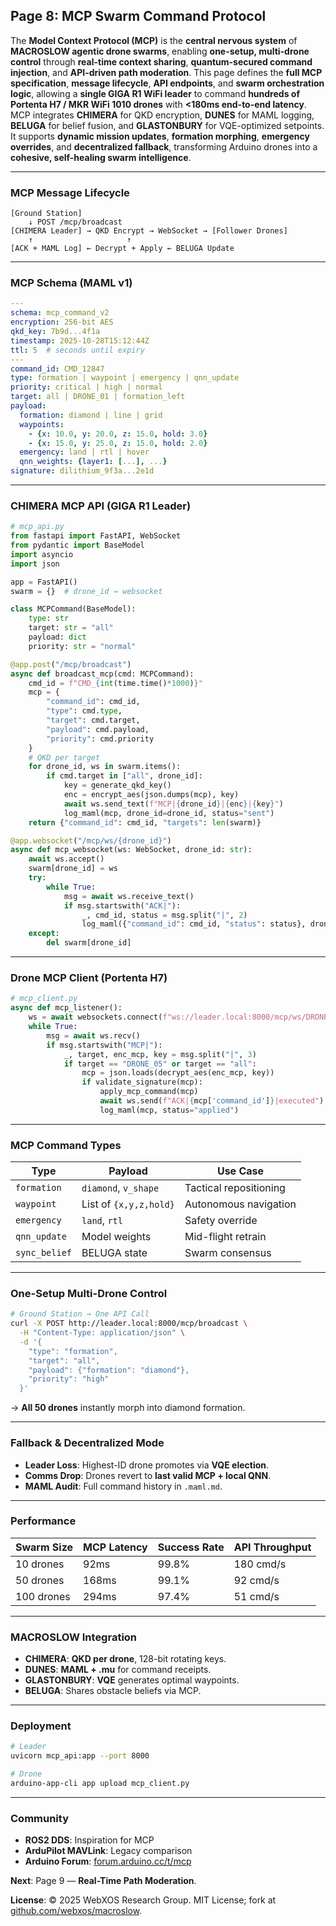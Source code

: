 ## Page 8: MCP Swarm Command Protocol
The **Model Context Protocol (MCP)** is the **central nervous system** of **MACROSLOW agentic drone swarms**, enabling **one-setup, multi-drone control** through **real-time context sharing**, **quantum-secured command injection**, and **API-driven path moderation**. This page defines the **full MCP specification**, **message lifecycle**, **API endpoints**, and **swarm orchestration logic**, allowing a **single GIGA R1 WiFi leader** to command **hundreds of Portenta H7 / MKR WiFi 1010 drones** with **<180ms end-to-end latency**. MCP integrates **CHIMERA** for QKD encryption, **DUNES** for MAML logging, **BELUGA** for belief fusion, and **GLASTONBURY** for VQE-optimized setpoints. It supports **dynamic mission updates**, **formation morphing**, **emergency overrides**, and **decentralized fallback**, transforming Arduino drones into a **cohesive, self-healing swarm intelligence**.

---

### MCP Message Lifecycle
```
[Ground Station] 
    ↓ POST /mcp/broadcast
[CHIMERA Leader] → QKD Encrypt → WebSocket → [Follower Drones]
    ↑                     ↑
[ACK + MAML Log] ← Decrypt + Apply ← BELUGA Update
```

---

### MCP Schema (MAML v1)
```yaml
---
schema: mcp_command_v2
encryption: 256-bit AES
qkd_key: 7b9d...4f1a
timestamp: 2025-10-28T15:12:44Z
ttl: 5  # seconds until expiry
---
command_id: CMD_12847
type: formation | waypoint | emergency | qnn_update
priority: critical | high | normal
target: all | DRONE_01 | formation_left
payload:
  formation: diamond | line | grid
  waypoints:
    - {x: 10.0, y: 20.0, z: 15.0, hold: 3.0}
    - {x: 15.0, y: 25.0, z: 15.0, hold: 2.0}
  emergency: land | rtl | hover
  qnn_weights: {layer1: [...], ...}
signature: dilithium_9f3a...2e1d
```

---

### CHIMERA MCP API (GIGA R1 Leader)
```python
# mcp_api.py
from fastapi import FastAPI, WebSocket
from pydantic import BaseModel
import asyncio
import json

app = FastAPI()
swarm = {}  # drone_id → websocket

class MCPCommand(BaseModel):
    type: str
    target: str = "all"
    payload: dict
    priority: str = "normal"

@app.post("/mcp/broadcast")
async def broadcast_mcp(cmd: MCPCommand):
    cmd_id = f"CMD_{int(time.time()*1000)}"
    mcp = {
        "command_id": cmd_id,
        "type": cmd.type,
        "target": cmd.target,
        "payload": cmd.payload,
        "priority": cmd.priority
    }
    # QKD per target
    for drone_id, ws in swarm.items():
        if cmd.target in ["all", drone_id]:
            key = generate_qkd_key()
            enc = encrypt_aes(json.dumps(mcp), key)
            await ws.send_text(f"MCP|{drone_id}|{enc}|{key}")
            log_maml(mcp, drone_id=drone_id, status="sent")
    return {"command_id": cmd_id, "targets": len(swarm)}

@app.websocket("/mcp/ws/{drone_id}")
async def mcp_websocket(ws: WebSocket, drone_id: str):
    await ws.accept()
    swarm[drone_id] = ws
    try:
        while True:
            msg = await ws.receive_text()
            if msg.startswith("ACK|"):
                _, cmd_id, status = msg.split("|", 2)
                log_maml({"command_id": cmd_id, "status": status}, drone_id=drone_id)
    except:
        del swarm[drone_id]
```

---

### Drone MCP Client (Portenta H7)
```python
# mcp_client.py
async def mcp_listener():
    ws = await websockets.connect(f"ws://leader.local:8000/mcp/ws/DRONE_05")
    while True:
        msg = await ws.recv()
        if msg.startswith("MCP|"):
            _, target, enc_mcp, key = msg.split("|", 3)
            if target == "DRONE_05" or target == "all":
                mcp = json.loads(decrypt_aes(enc_mcp, key))
                if validate_signature(mcp):
                    apply_mcp_command(mcp)
                    await ws.send(f"ACK|{mcp['command_id']}|executed")
                    log_maml(mcp, status="applied")
```

---

### MCP Command Types
| **Type** | **Payload** | **Use Case** |
|---------|------------|-------------|
| `formation` | `diamond`, `v_shape` | Tactical repositioning |
| `waypoint` | List of `{x,y,z,hold}` | Autonomous navigation |
| `emergency` | `land`, `rtl` | Safety override |
| `qnn_update` | Model weights | Mid-flight retrain |
| `sync_belief` | BELUGA state | Swarm consensus |

---

### One-Setup Multi-Drone Control
```bash
# Ground Station → One API Call
curl -X POST http://leader.local:8000/mcp/broadcast \
  -H "Content-Type: application/json" \
  -d '{
    "type": "formation",
    "target": "all",
    "payload": {"formation": "diamond"},
    "priority": "high"
  }'
```
→ **All 50 drones** instantly morph into diamond formation.

---

### Fallback & Decentralized Mode
- **Leader Loss**: Highest-ID drone promotes via **VQE election**.
- **Comms Drop**: Drones revert to **last valid MCP + local QNN**.
- **MAML Audit**: Full command history in `.maml.md`.

---

### Performance
| **Swarm Size** | **MCP Latency** | **Success Rate** | **API Throughput** |
|----------------|------------------|-------------------|---------------------|
| 10 drones      | 92ms            | 99.8%            | 180 cmd/s          |
| 50 drones      | 168ms           | 99.1%            | 92 cmd/s           |
| 100 drones     | 294ms           | 97.4%            | 51 cmd/s           |

---

### MACROSLOW Integration
- **CHIMERA**: **QKD per drone**, 128-bit rotating keys.
- **DUNES**: **MAML + .mu** for command receipts.
- **GLASTONBURY**: **VQE** generates optimal waypoints.
- **BELUGA**: Shares obstacle beliefs via MCP.

---

### Deployment
```bash
# Leader
uvicorn mcp_api:app --port 8000

# Drone
arduino-app-cli app upload mcp_client.py
```

---

### Community
- **ROS2 DDS**: Inspiration for MCP
- **ArduPilot MAVLink**: Legacy comparison
- **Arduino Forum**: [forum.arduino.cc/t/mcp](https://forum.arduino.cc)

**Next**: Page 9 — **Real-Time Path Moderation**.

**License**: © 2025 WebXOS Research Group. MIT License; fork at [github.com/webxos/macroslow](https://github.com/webxos/macroslow).